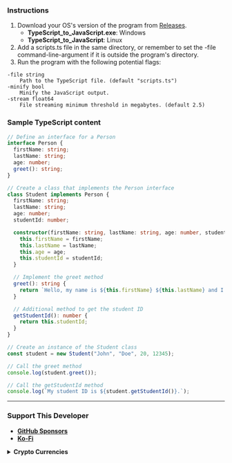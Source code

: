 ### Instructions
1. Download your OS's version of the program from [Releases](https://github.com/nomadicGopher/TypeScript_to_JavaScript/releases).
    * **TypeScript_to_JavaScript.exe**: Windows
    * **TypeScript_to_JavaScript**: Linux
2. Add a scripts.ts file in the same directory, or remember to set the -file command-line-argument if it is outside the program's directory.
3. Run the program with the following potential flags:

```
-file string
    Path to the TypeScript file. (default "scripts.ts")
-minify bool
    Minify the JavaScript output.
-stream float64
    File streaming minimum threshold in megabytes. (default 2.5)
```

### Sample TypeScript content
```typescript
// Define an interface for a Person
interface Person {
  firstName: string;
  lastName: string;
  age: number;
  greet(): string;
}

// Create a class that implements the Person interface
class Student implements Person {
  firstName: string;
  lastName: string;
  age: number;
  studentId: number;

  constructor(firstName: string, lastName: string, age: number, studentId: number) {
    this.firstName = firstName;
    this.lastName = lastName;
    this.age = age;
    this.studentId = studentId;
  }

  // Implement the greet method
  greet(): string {
    return `Hello, my name is ${this.firstName} ${this.lastName} and I am ${this.age} years old.`;
  }

  // Additional method to get the student ID
  getStudentId(): number {
    return this.studentId;
  }
}

// Create an instance of the Student class
const student = new Student("John", "Doe", 20, 12345);

// Call the greet method
console.log(student.greet());

// Call the getStudentId method
console.log(`My student ID is ${student.getStudentId()}.`);
```

---

### Support This Developer
* [**GitHub Sponsors**](https://github.com/sponsors/nomadicGopher)
* [**Ko-Fi**](https://ko-fi.com/nomadicGopher)

<details>
  <summary><b>Crypto Currencies</b></summary>
  <ul>
    <li><b>ETH</b>: 0x7531d86D5Dbda398369ec43205F102e79B3c647A</li>
    <li><b>BTC</b>: bc1qtkuzp85vph7y37rqjlznuta293qsay07cgg90s</li>
    <li><b>LTC</b>: ltc1q9pquzquaj6peplygqdrcxxvcnd5fcud7x80lh8</li>
    <li><b>DOGE</b>: DNQ3GHBVEcNpzXNeB7B4sPqd7L1GhUpMg3</li>
    <li><b>SOL</b>: EQ6QwibvKZsazjvQGJk6fsGW4BQSDS1Zs6Dj79HfVvME</li>
  </ul>
</details>
